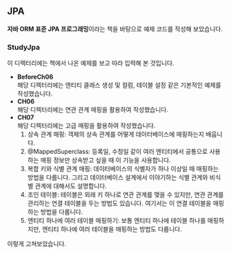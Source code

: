 ## JPA  
**자바 ORM 표준 JPA 프로그래밍**이라는 책을 바탕으로 예제 코드를 작성해 보았습니다.

### StudyJpa
이 디렉터리에는 책에서 나온 예제를 보고 따라 입력해 본 것입니다.
- **BeforeCh06**  
  해당 디렉터리에는 엔티티 클래스 생성 및 컬럼, 테이블 설정 같은 기본적인 예제를 작성했습니다.
- **CH06**  
  해당 디렉터리에는 연관 관계 매핑을 활용하여 작성했습니다.
- **CH07**  
  해당 디렉터리에는 고급 매핑을 활용하여 작성했습니다.
   1. 상속 관계 매핑: 객체의 상속 관계를 어떻게 데이터베이스에 매핑하는지 배웁니다.
   2. @MappedSuperclass: 등록일, 수정일 같이 여러 엔티티에서 공통으로 사용하는 매핑 정보만 상속받고 싶을 때 이 기능을 사용합니다.
   3. 복합 키와 식별 관계 매핑: 데이터베이스의 식별자가 하나 이상일 때 매핑하는 방법을 다룹니다. 그리고 데이터베이스 설계에서 이야기하는 식별 관계와 비식별 관계에 대해서도 설명합니다.
   4. 조인 테이블: 테이블은 외래 키 하나로 연관 관계를 맺을 수 있지만, 연관 관계를 관리하는 연결 테이블을 두는 방법도 있습니다. 여기서는 이 연결 테이블을 매핑하는 방법을 다룹니다.
   5. 엔티티 하나에 여러 테이블 매핑하기: 보통 엔티티 하나에 테이블 하나를 매핑하지만, 엔티티 하나에 여러 테이블을 매핑하는 방법도 다룹니다. 

이렇게 고쳐보았습니다.